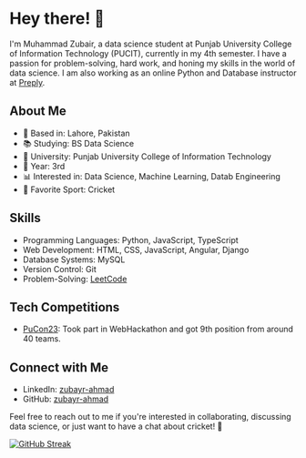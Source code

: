 # Hey there! 👋

I'm Muhammad Zubair, a data science student at Punjab University College of Information Technology (PUCIT), currently in my 4th semester. I have a passion for problem-solving, hard work, and honing my skills in the world of data science. I am also working as an online Python and Database instructor at [Preply](https://preply.com/en/tutor/4006737).

## About Me

- 🌆 Based in: Lahore, Pakistan
- 📚 Studying: BS Data Science
- 🏢 University: Punjab University College of Information Technology
- 📅 Year: 3rd
- 📊 Interested in: Data Science, Machine Learning, Datab Engineering
- 🏏 Favorite Sport: Cricket

## Skills

- Programming Languages: Python, JavaScript, TypeScript
- Web Development: HTML, CSS, JavaScript, Angular, Django
- Database Systems: MySQL
- Version Control: Git
- Problem-Solving: [LeetCode](https://leetcode.com/zubayr_ahmad/)



## Tech Competitions

- [PuCon23](https://drive.google.com/file/d/1dHHUpovPXChr1MER_Cc7pqHXQUOpGkuU/view): Took part in WebHackathon and got 9th position from around 40 teams.

## Connect with Me

- LinkedIn: [zubayr-ahmad](https://www.linkedin.com/in/zubayr-ahmad)
- GitHub: [zubayr-ahmad](https://github.com/zubayr-ahmad)

Feel free to reach out to me if you're interested in collaborating, discussing data science, or just want to have a chat about cricket! 🏏

[![GitHub Streak](https://streak-stats.demolab.com?user=zubayr-ahmad&theme=dark)](https://git.io/streak-stats)
